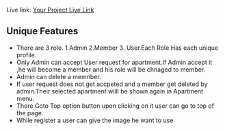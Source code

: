 

Live link: [Your Project Live Link](https://resicraft-b4fdb.web.app/)


## Unique Features

- There are 3 role. 1.Admin 2.Member 3. User.Each Role Has each unique profile.
- Only Admin can accept User request for apartment.If Admin accept it ,he will become a member and his role will be chnaged to member.
- Admin can delete a memnber.
- If user request does not get accpeted and a member get deleted by admin.Their selected apartment willl be shown again in Apartment menu.
- There Goto Top option button upon clicking on it user can go to top of the page.
- While register a user can give the image he want to use.



